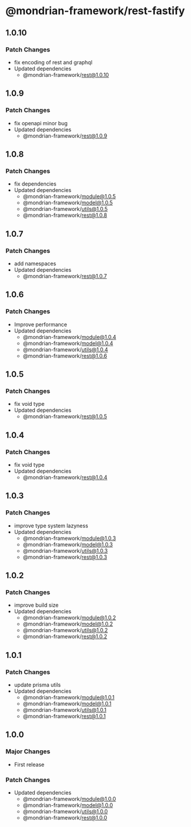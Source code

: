 # @mondrian-framework/rest-fastify

## 1.0.10

### Patch Changes

- fix encoding of rest and graphql
- Updated dependencies
  - @mondrian-framework/rest@1.0.10

## 1.0.9

### Patch Changes

- fix openapi minor bug
- Updated dependencies
  - @mondrian-framework/rest@1.0.9

## 1.0.8

### Patch Changes

- fix dependencies
- Updated dependencies
  - @mondrian-framework/module@1.0.5
  - @mondrian-framework/model@1.0.5
  - @mondrian-framework/utils@1.0.5
  - @mondrian-framework/rest@1.0.8

## 1.0.7

### Patch Changes

- add namespaces
- Updated dependencies
  - @mondrian-framework/rest@1.0.7

## 1.0.6

### Patch Changes

- Improve performance
- Updated dependencies
  - @mondrian-framework/module@1.0.4
  - @mondrian-framework/model@1.0.4
  - @mondrian-framework/utils@1.0.4
  - @mondrian-framework/rest@1.0.6

## 1.0.5

### Patch Changes

- fix void type
- Updated dependencies
  - @mondrian-framework/rest@1.0.5

## 1.0.4

### Patch Changes

- fix void type
- Updated dependencies
  - @mondrian-framework/rest@1.0.4

## 1.0.3

### Patch Changes

- improve type system lazyness
- Updated dependencies
  - @mondrian-framework/module@1.0.3
  - @mondrian-framework/model@1.0.3
  - @mondrian-framework/utils@1.0.3
  - @mondrian-framework/rest@1.0.3

## 1.0.2

### Patch Changes

- improve build size
- Updated dependencies
  - @mondrian-framework/module@1.0.2
  - @mondrian-framework/model@1.0.2
  - @mondrian-framework/utils@1.0.2
  - @mondrian-framework/rest@1.0.2

## 1.0.1

### Patch Changes

- update prisma utils
- Updated dependencies
  - @mondrian-framework/module@1.0.1
  - @mondrian-framework/model@1.0.1
  - @mondrian-framework/utils@1.0.1
  - @mondrian-framework/rest@1.0.1

## 1.0.0

### Major Changes

- First release

### Patch Changes

- Updated dependencies
  - @mondrian-framework/module@1.0.0
  - @mondrian-framework/model@1.0.0
  - @mondrian-framework/utils@1.0.0
  - @mondrian-framework/rest@1.0.0
